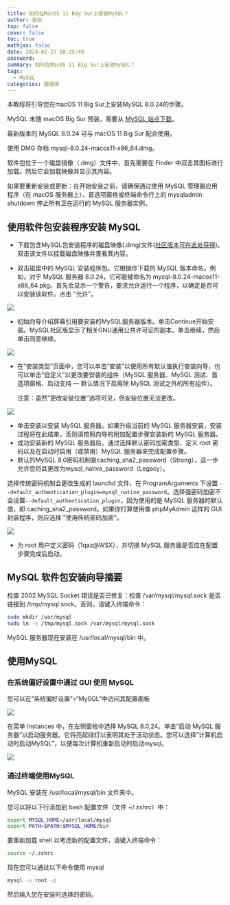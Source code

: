 ```yaml
---
title: 如何在MacOS 11 Big Sur上安装MySQL？
author: 张权
top: false
cover: false
toc: true
mathjax: false
date: 2024-02-27 10:25:49
password:
summary: 如何在MacOS 11 Big Sur上安装MySQL？
tags:
  - MySQL
categories: 数据库
---
```


本教程将引导您在macOS 11 Big Sur上安装MySQL 8.0.24的步骤。

MySQL 未随 macOS Big Sur 预装，需要从 [MySQL 站点下载](https://dev.mysql.com/downloads/mysql/)。

最新版本的 MySQL 8.0.24 可与 macOS 11 Big Sur 配合使用。

使用 DMG 存档 mysql-8.0.24-macos11-x86_64.dmg。

软件包位于一个磁盘镜像（.dmg）文件中，首先需要在 Finder 中双击其图标进行加载。然后它会加载映像并显示其内容。

如果要重新安装或更新：在开始安装之前，请确保通过使用 MySQL 管理器应用程序（在 macOS 服务器上）、首选项窗格或终端命令行上的 mysqladmin shutdown 停止所有正在运行的 MySQL 服务器实例。

## 使用软件包安装程序安装 MySQL

*   下载包含MySQL包安装程序的磁盘映像(.dmg)文件([社区版本可在此处获得](https://dev.mysql.com/downloads/mysql/))。双击该文件以挂载磁盘映像并查看其内容。

*   双击磁盘中的 MySQL 安装程序包。它根据你下载的 MySQL 版本命名。例如，对于 MySQL 服务器 8.0.24，它可能被命名为 mysql-8.0.24-macos11-x86_64.pkg。首先会显示一个警告，要求允许运行一个程序，以确定是否可以安装该软件。点击 "允许"。

![](https://cdn.jsdelivr.net/gh/dendi875/images/PicGo/20240227114207.png)

*   初始向导介绍屏幕引用要安装的MySQL服务器版本。单击Continue开始安装。MySQL社区版显示了相关GNU通用公共许可证的副本。单击继续，然后单击同意继续。

![](https://cdn.jsdelivr.net/gh/dendi875/images/PicGo/20240227114335.png)

*   在“安装类型”页面中，您可以单击“安装”以使用所有默认值执行安装向导，也可以单击“自定义”以更改要安装的组件（MySQL 服务器、MySQL 测试、首选项窗格、启动支持 — 默认情况下启用除 MySQL 测试之外的所有组件）。

    注意：虽然“更改安装位置”选项可见，但安装位置无法更改。

![](https://cdn.jsdelivr.net/gh/dendi875/images/PicGo/20240227114450.png)

*   单击安装以安装 MySQL 服务器。如果升级当前的 MySQL 服务器安装，安装过程将在此结束，否则请按照向导的附加配置步骤安装新的 MySQL 服务器。
*   成功安装新的 MySQL 服务器后，通过选择默认密码加密类型、定义 root 密码以及在启动时启用（或禁用）MySQL 服务器来完成配置步骤。
*   默认的MySQL 8.0密码机制是caching_sha2_password（Strong），这一步允许您将其更改为mysql_native_password（Legacy）。

选择传统密码机制会更改生成的 launchd 文件，在 ProgramArguments 下设置 `--default_authentication_plugin=mysql_native_password`。选择强密码加密不会设置`--default_authentication_plugin`，因为使用的是 MySQL 服务器的默认值，即 caching_sha2_password。如果你打算使用像 phpMyAdmin 这样的 GUI 封装程序，则应选择 "使用传统密码加密"。

![](https://cdn.jsdelivr.net/gh/dendi875/images/PicGo/20240227114806.png)

*   为 root 用户定义密码（1qaz@WSX），并切换 MySQL 服务器是否应在配置步骤完成后启动。

## MySQL 软件包安装向导摘要

检查 2002 MySQL Socket 错误是否已修复：检查 /var/mysql/mysql.sock 是否链接到 /tmp/mysql.sock。否则，请键入终端命令：

```bash
sudo mkdir /var/mysql
sudo ln -s /tmp/mysql.sock /var/mysql/mysql.sock
```

MySQL 服务器现在安装在 /usr/local/mysql/bin 中。

## 使用MySQL

### 在系统偏好设置中通过 GUI 使用 MySQL

您可以在“系统偏好设置”>“MySQL”中访问其配置面板

![](https://cdn.jsdelivr.net/gh/dendi875/images/PicGo/20240227115106.png)

在菜单 Instances 中，在左侧窗格中选择 MySQL 8.0,24。单击“启动 MySQL 服务器”以启动服务器。它将亮起绿灯以表明其处于活动状态。您可以选择“计算机启动时启动MySQL”，以便每次计算机重新启动时启动mysql。

![](https://cdn.jsdelivr.net/gh/dendi875/images/PicGo/20240227115204.png)

### 通过终端使用MySQL

MySQL 安装在 /usr/local/mysql/bin 文件夹中。

您可以将以下行添加到 bash 配置文件（文件 ~/.zshrc）中：

```bash
export MYSQL_HOME=/usr/local/mysql
export PATH=$PATH:$MYSQL_HOME/bin
```

要重新加载 shell 以考虑新的配置文件，请键入终端命令：

```bash
source ~/.zshrc
```

现在您可以通过以下命令使用 mysql

```bash
mysql -u root -p
```

然后输入您在安装时选择的密码。